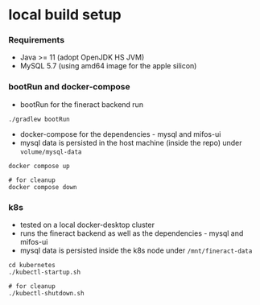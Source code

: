 # local build setup

### Requirements
* Java >= 11 (adopt OpenJDK HS JVM)
* MySQL 5.7 (using amd64 image for the apple silicon)

### bootRun and docker-compose

* bootRun for the fineract backend run
```
./gradlew bootRun
```

* docker-compose for the dependencies - mysql and mifos-ui
* mysql data is persisted in the host machine (inside the repo) under `volume/mysql-data`
```
docker compose up

# for cleanup
docker compose down
```

### k8s
* tested on a local docker-desktop cluster
* runs the fineract backend as well as the dependencies - mysql and mifos-ui
* mysql data is persisted inside the k8s node under `/mnt/fineract-data`
```
cd kubernetes
./kubectl-startup.sh

# for cleanup
./kubectl-shutdown.sh
```
